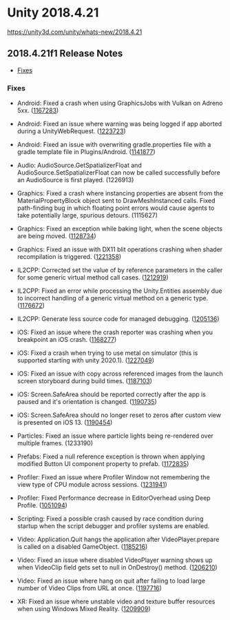 # Unity 2018.4.21

https://unity3d.com/unity/whats-new/2018.4.21

## 2018.4.21f1 Release Notes

- [Fixes](#fixes)


### Fixes

*   Android: Fixed a crash when using GraphicsJobs with Vulkan on Adreno 5xx. ([1167283](https://issuetracker.unity3d.com/issues/android-lwrp-vulkan-build-crashes-when-having-any-object-in-front-of-the-camera))
    
*   Android: Fixed an issue where warning was being logged if app aborted during a UnityWebRequest. ([1223723](https://issuetracker.unity3d.com/issues/android-closing-app-with-an-unfinished-unitywebrequest-throws-a-timeout-while-trying-to-pause-the-unity-engine-warning))
    
*   Android: Fixed an issue with overwriting gradle.properties file with a gradle template file in Plugins/Android. ([1141877](https://issuetracker.unity3d.com/issues/android-gradle-build-fails-with-androidx-libraries))
    
*   Audio: AudioSource.GetSpatializerFloat and AudioSource.SetSpatializerFloat can now be called successfully before an AudioSource is first played. (1226913)
    
*   Graphics: Fixed a crash where instancing properties are absent from the MaterialPropertyBlock object sent to DrawMeshInstanced calls. Fixed path-finding bug in which floating point errors would cause agents to take potentially large, spurious detours. (1115627)
    
*   Graphics: Fixed an exception while baking light, when the scene objects are being moved. ([1128734](https://issuetracker.unity3d.com/issues/baking-light-causes-error-internal-jobtempalloc-has-allocations-that-are-more-than-4-frames-old))
    
*   Graphics: Fixed an issue with DX11 blit operations crashing when shader recompilation is triggered. ([1221358](https://issuetracker.unity3d.com/issues/editor-crashes-on-constantbuffersd3d11base-setbuiltincbconstant-when-creating-a-new-standart-surface-shader))
    
*   IL2CPP: Corrected set the value of by reference parameters in the caller for some generic virtual method call cases. ([1212919](https://issuetracker.unity3d.com/issues/il2cpp-incorrectly-boxes-values-when-using-generic-virtual-methods-on-structs))
    
*   IL2CPP: Fixed an error while processing the Unity.Entities assembly due to incorrect handling of a generic virtual method on a generic type. ([1176672](https://issuetracker.unity3d.com/issues/errors-appear-on-build-and-run-with-il2cpp-while-loading-properties-package))
    
*   IL2CPP: Generate less source code for managed debugging. ([1205136](https://issuetracker.unity3d.com/issues/ios-arm64-branch-out-of-range-747396072-max-is-plus-slash-128mb-xcode-error-when-building-development-build-with-script-debugging))
    
*   iOS: Fixed an issue where the crash reporter was crashing when you breakpoint an iOS crash. ([1168277](https://issuetracker.unity3d.com/issues/ios-crash-during-shutdown))
    
*   iOS: Fixed a crash when trying to use metal on simulator (this is supported starting with unity 2020.1). ([1227049](https://issuetracker.unity3d.com/issues/ios-simulator-fails-to-launch-with-gfx-device-initialization-failed-error))
    
*   iOS: Fixed an issue with copy across referenced images from the launch screen storyboard during build times. ([1187103](https://issuetracker.unity3d.com/issues/ios-storyboards-referenced-resources-are-not-exported-to-xcode-project))
    
*   iOS: Screen.SafeArea should be reported correctly after the app is paused and it's orientation is changed. ([1190735](https://issuetracker.unity3d.com/issues/ios-screen-dot-safearea-values-are-incorrect-after-app-pause-and-orientation-change))
    
*   iOS: Screen.SafeArea should no longer reset to zeros after custom view is presented on iOS 13. ([1190454](https://issuetracker.unity3d.com/issues/ios-safe-area-resets-to-zeros-after-custom-view-is-presented-on-ios-13))
    
*   Particles: Fixed an issue where particle lights being re-rendered over multiple frames. (1233190)
    
*   Prefabs: Fixed a null reference exception is thrown when applying modified Button UI component property to prefab. ([1172835](https://issuetracker.unity3d.com/issues/null-reference-exception-is-thrown-when-applying-modified-button-ui-component-property-to-prefab))
    
*   Profiler: Fixed an issue where Profiler Window not remembering the view type of CPU module across sessions. ([1231941](https://issuetracker.unity3d.com/issues/cpu-usage-profiler-opens-up-to-timeline-view-on-every-session-not-remembering-state))
    
*   Profiler: Fixed Performance decrease in EditorOverhead using Deep Profile. ([1051094](https://issuetracker.unity3d.com/issues/performance-decrease-in-editoroverhead-using-deep-profile))
    
*   Scripting: Fixed a possible crash caused by race condition during startup when the script debugger and profiler systems are enabled.
    
*   Video: Application.Quit hangs the application after VideoPlayer.prepare is called on a disabled GameObject. ([1185216](https://issuetracker.unity3d.com/issues/application-dot-quit-hangs-the-application-after-videoplayer-dot-prepare-is-called-on-a-disabled-gameobject-on-windows))
    
*   Video: Fixed an issue where disabled VideoPlayer warning shows up when VideoClip field gets set to null in OnDestroy() method. ([1206210](https://issuetracker.unity3d.com/issues/disabled-videoplayer-warning-shows-up-when-videoclip-field-gets-set-to-null-in-ondestroy-method))
    
*   Video: Fixed an issue where hang on quit after failing to load large number of Video Clips from URL at once. ([1197716](https://issuetracker.unity3d.com/issues/unity-hangs-on-quit-after-failing-to-load-large-number-of-video-clips-from-url-at-once))
    
*   XR: Fixed an issue where unstable video and texture buffer resources when using Windows Mixed Reality. ([1209909](https://issuetracker.unity3d.com/issues/hl2-mixed-reality-capture-with-render-from-pv-cam-feature-turned-on-has-unstable-video))